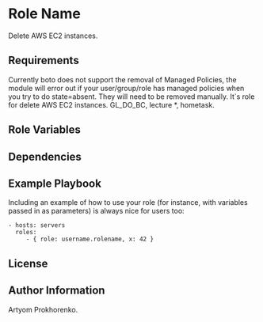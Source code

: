 Role Name
=========

Delete AWS EC2 instances.

Requirements
------------

Currently boto does not support the removal of Managed Policies, the module will error out if your user/group/role has managed policies when you try to do state=absent. They will need to be removed manually.
It`s role for delete AWS EC2 instances.
GL_DO_BC, lecture *, hometask.

Role Variables
--------------



Dependencies
------------



Example Playbook
----------------

Including an example of how to use your role (for instance, with variables passed in as parameters) is always nice for users too:

    - hosts: servers
      roles:
         - { role: username.rolename, x: 42 }

License
-------



Author Information
------------------

Artyom Prokhorenko.
